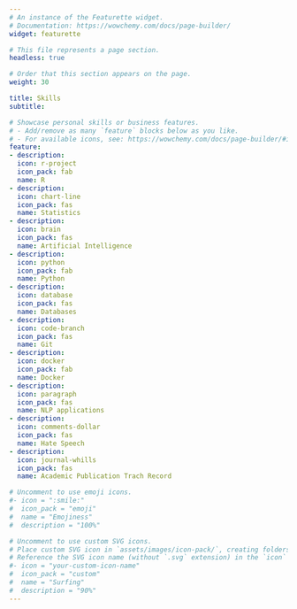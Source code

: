 ```yaml
---
# An instance of the Featurette widget.
# Documentation: https://wowchemy.com/docs/page-builder/
widget: featurette

# This file represents a page section.
headless: true

# Order that this section appears on the page.
weight: 30

title: Skills
subtitle:

# Showcase personal skills or business features.
# - Add/remove as many `feature` blocks below as you like.
# - For available icons, see: https://wowchemy.com/docs/page-builder/#icons
feature:
- description:
  icon: r-project
  icon_pack: fab
  name: R
- description:
  icon: chart-line
  icon_pack: fas
  name: Statistics
- description:
  icon: brain
  icon_pack: fas
  name: Artificial Intelligence
- description:
  icon: python
  icon_pack: fab
  name: Python
- description:
  icon: database
  icon_pack: fas
  name: Databases
- description:
  icon: code-branch
  icon_pack: fas
  name: Git
- description:
  icon: docker
  icon_pack: fab
  name: Docker
- description:
  icon: paragraph
  icon_pack: fas
  name: NLP applications
- description:
  icon: comments-dollar
  icon_pack: fas
  name: Hate Speech
- description:
  icon: journal-whills
  icon_pack: fas
  name: Academic Publication Trach Record

# Uncomment to use emoji icons.
#- icon = ":smile:"
#  icon_pack = "emoji"
#  name = "Emojiness"
#  description = "100%"  

# Uncomment to use custom SVG icons.
# Place custom SVG icon in `assets/images/icon-pack/`, creating folders if necessary.
# Reference the SVG icon name (without `.svg` extension) in the `icon` field.
#- icon = "your-custom-icon-name"
#  icon_pack = "custom"
#  name = "Surfing"
#  description = "90%"
---
```


